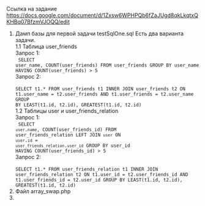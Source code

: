Ссылка на задание  https://docs.google.com/document/d/1Zxsw6WPHPQb6fZaJUgd8qkLkqtxQKHBq07BfzmVJOQQ/edit

1. Дамп базы для первой задачи testSqlOne.sql
Есть два варианта задачи.<br>
1.1 Таблица user_friends<br>
Запрос 1:
<br><code>
SELECT user_name, COUNT(user_friends) 
FROM user_friends 
GROUP BY user_name 
HAVING COUNT(user_friends) > 5
</code><br>
Запрос 2:
<br><code>
SELECT t1.* 
FROM user_friends t1 
INNER JOIN user_friends t2 ON t1.user_name = t2.user_friends AND t1.user_friends = t2.user_name 
GROUP BY LEAST(t1.id, t2.id), GREATEST(t1.id, t2.id)
</code><br>
1.2 Таблицы user и user_friends_relation<br>
Запрос 1:
<br><code>
SELECT `user`.`name`, COUNT(user_friends_id) 
FROM user_friends_relation 
LEFT JOIN `user` ON `user`.`id` = `user_friends_relation`.`user_id` 
GROUP BY user_id 
HAVING COUNT(user_friends_id) > 5
</code><br>
Запрос 2:
<br><code>
SELECT t1.* 
FROM user_friends_relation t1 
INNER JOIN user_friends_relation t2 ON t1.user_id = t2.user_friends_id AND t1.user_friends_id = t2.user_id 
GROUP BY LEAST(t1.id, t2.id), GREATEST(t1.id, t2.id)
</code><br>
2. Файл array_swap.php<br>
3. 